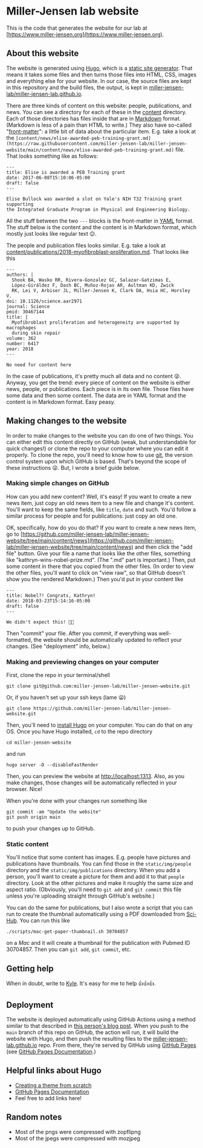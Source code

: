 # Miller-Jensen lab website

This is the code that generates the website for our lab at
[https://www.miller-jensen.org](https://www.miller-jensen.org).

## About this website

The website is
generated using [Hugo](https://gohugo.io/), which is a [static site
generator](https://www.netlify.com/blog/2020/04/14/what-is-a-static-site-generator-and-3-ways-to-find-the-best-one/).
That means it takes some files and then turns those files into HTML, CSS,
images and everything else for your website. In our case, the source files are
kept in this repository and the build files, the output, is kept in
[miller-jensen-lab/miller-jensen-lab.github.io](miller-jensen-lab/miller-jensen-lab.github.io).

There are three kinds of content on this website: people, publications, and
news.  You can see a directory for each of these in the
[content](https://github.com/miller-jensen-lab/miller-jensen-website/tree/main/content)
directory. Each of those directories has files inside that are in
[Markdown](https://en.wikipedia.org/wiki/Markdown) format. (Markdown is less of
a pain than HTML to write.) They also have so-called
"[front-matter](https://gohugo.io/content-management/front-matter/)": a little
bit of data about the particular item. E.g. take a look at the
`[content/news/elise-awarded-peb-training-grant.md](https://raw.githubusercontent.com/miller-jensen-lab/miller-jensen-website/main/content/news/elise-awarded-peb-training-grant.md)`
file. That looks something like as follows:

```
---
title: Elise is awarded a PEB Training grant
date: 2017-06-08T15:10:06-05:00
draft: false
---

Elise Bullock was awarded a slot on Yale's NIH T32 Training grant supporting
the Integrated Graduate Program in Physical and Engineering Biology.
```

All the stuff between the two `---` blocks is the front-matter in
[YAML](https://en.wikipedia.org/wiki/YAML) format. The stuff below is the
content and the content is in Markdown format, which mostly just looks like
regular text 😉.

The people and publication files looks similar. E.g. take a look at 
[content/publications/2018-myofibroblast-proliferation.md](https://raw.githubusercontent.com/miller-jensen-lab/miller-jensen-website/main/content/publications/2018-myofibroblast-proliferation.md). That looks like this

```
---
authors: |
  Shook BA, Wasko RR, Rivera-Gonzalez GC, Salazar-Gatzimas E,
  López-Giráldez F, Dash BC, Muñoz-Rojas AR, Aultman KD, Zwick
  RK, Lei V, Arbiser JL, Miller-Jensen K, Clark DA, Hsia HC, Horsley V.
doi: 10.1126/science.aar2971
journal: Science
pmid: 30467144
title: |
  Myofibroblast proliferation and heterogeneity are supported by macrophages 
  during skin repair
volume: 362
number: 6417
year: 2018
---

No need for content here
```

In the case of publications, it's pretty much all data and no content 😜.
Anyway, you get the trend: every piece of content on the website is either
news, people, or publications. Each piece is in its own file. Those files have
some data and then some content. The data are in YAML format and the content
is in Markdown format. Easy peasy.

## Making changes to the website

In order to make changes to the website you can do one of two things. You can
either edit this content directly on GitHub (weak, but understandable for quick
changes!) or clone the repo to your computer where you can edit it properly. To
clone the repo, you'll need to know how to use [git](https://git-scm.com/), the
version control system upon which GitHub is based. That's beyond the scope of
these instructions 😜. But, I wrote a brief guide below.

### Making simple changes on GitHub

How can you add new content? Well, it's easy! If you want to create a new news
item, just copy an old news item to a new file and change it's content. You'll
want to keep the same fields, like `title`, `date` and such. You'd follow a
similar process for people and for publications: just copy an old one.

OK, specifically, how do you do that? If  you want to create a new news item,
go to
[https://github.com/miller-jensen-lab/miller-jensen-website/tree/main/content/news](https://github.com/miller-jensen-lab/miller-jensen-website/tree/main/content/news)
and then click the "add file" button. Give your file a name that looks like the
other files, something like "kathryn-wins-nobel-prize.md". (The ".md" part is
important.) Then, put some content in there that you copied from the other
files. (In order to view the other files, you'll want to click on "view raw",
so that GitHub doesn't show you the rendered Markdown.) Then you'd put in your
content like

```
---
title: Nobel?! Congrats, Kathryn!
date: 2018-03-23T15:14:16-05:00
draft: false
---

We didn't expect this! 🥳🍕
```

Then "commit" your file. After you commit, if everything was well-formatted,
the website should be automatically updated to reflect your changes. (See
"deployment" info, below.)

### Making and previewing changes on your computer

First, clone the repo in your terminal/shell

```
git clone git@github.com:miller-jensen-lab/miller-jensen-website.git
```

Or, if you haven't set up your ssh keys (lame 😦)

```
git clone https://github.com/miller-jensen-lab/miller-jensen-website.git
```

Then, you'll need to [install Hugo](https://gohugo.io/getting-started/quick-start/)
on your computer. You can do that on any OS. Once you have Hugo installed, `cd`
to the repo directory

```
cd miller-jensen-website
```

and run

```
hugo server -D --disableFastRender
```

Then, you can preview the website at [http://localhost:1313](http://localhost:1313).
Also, as you make changes, those changes will be automatically reflected in your
browser. Nice!

When you're done with your changes run something like

```
git commit -am "Update the website"
git push origin main
```

to push your changes up to GitHub.

### Static content

You'll notice that some content has images. E.g. people have pictures
and publications have thumbnails. You can find those in the `static/img/people`
directory and the `static/img/publications` directory. When you add a person,
you'll want to create a picture for them and add it to that `people` directory.
Look at the other pictures and make it roughly the same size and aspect ratio.
(Obviously, you'll need to `git add` and `git commit` this file unless you're
uploading straight through GitHub's website.)

You can do the same for publications, but I also wrote a script that you
can run to create the thumbnail automatically using a PDF downloaded from
[Sci-Hub](https://sci-hub.se/). You can run this like

```
./scripts/mac-get-paper-thumbnail.sh 30704857
```

on a *Mac* and it will create a thumbnail for the publication with Pubmed ID 30704857.
Then you can `git add`, `git commit`, etc.

## Getting help

When in doubt, write to [Kyle](https://som.yale.edu/faculty/kyle-jensen). It's easy 
for me to help 👍👍👍.

## Deployment

The website is deployed automatically using GitHub Actions using a method
similar to that described in [this person's blog
post](https://medium.com/@asishrs/automate-your-github-pages-deployment-using-hugo-and-actions-518b959a51f9).
When you push to the `main` branch of this repo on GitHub, the action will run, it will
build the website with Hugo, and then push the resulting files to the
[miller-jensen-lab.github.io](miller-jensen-lab/miller-jensen-lab.github.io)
repo. From there, they're served by GitHub using [GitHub Pages](https://pages.github.com/)
(see [GitHub Pages Documentation](https://docs.github.com/en/github/working-with-github-pages).)

## Helpful links about Hugo 

* [Creating a theme from scratch](https://retrolog.io/blog/creating-a-hugo-theme-from-scratch/)
* [GitHub Pages Documentation](https://docs.github.com/en/github/working-with-github-pages)
* Feel free to add links here!

## Random notes

* Most of the pngs were compressed with zopflipng
* Most of the jpegs were compressed with mozjpeg
